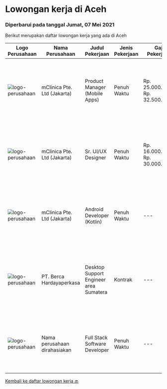 
  # Lowongan kerja di Aceh

  ### Diperbarui pada tanggal Jumat, 07 Mei 2021

  Berikut merupakan daftar lowongan kerja yang ada di Aceh

  |Logo Perusahaan | Nama Perusahaan | Judul Pekerjaan | Jenis Pekerjaan | Gaji Pekerjaan | Lokasi | Deskripsi | Tanggal diunggah | Pranala |
  | -------------- | --------------- | --------------- | --------- | --------- | -------------- | ------- | ----------- | ----------- |
  |![logo-perusahaan](https://image-service-cdn.seek.com.au/3eac216066c62f91a428474b55e86479f21be1b1/ee4dce1061f3f616224767ad58cb2fc751b8d2dc)|mClinica Pte. Ltd (Jakarta)|Product Manager (Mobile Apps)|Penuh Waktu|Rp. 25.000.000-Rp. 32.500.000|Aceh|mClinica is hiring for a Product/Project Manager to serve our clients in Southeast Asia and support our growth regionally and globally. We are looking...|Kamis, 06 Mei 2021|https://www.jobstreet.co.id/id/job/product-manager-mobile-apps-3525512?token=0~5859c285-a42e-4bbe-99a8-d785b25dea9b&sectionRank=1&jobId=jobstreet-id-job-3525512|
|![logo-perusahaan](https://image-service-cdn.seek.com.au/3eac216066c62f91a428474b55e86479f21be1b1/ee4dce1061f3f616224767ad58cb2fc751b8d2dc)|mClinica Pte. Ltd (Jakarta)|Sr. UI/UX Designer|Penuh Waktu|Rp. 16.000.000-Rp. 30.000.000|Aceh|mClinica is hiring for a Sr. UI/UX Designer to support our growth regionally and globally. We are looking for a highly ambitious, dynamic individual...|Selasa, 04 Mei 2021|https://www.jobstreet.co.id/id/job/sr-ui-ux-designer-3523713?token=0~5859c285-a42e-4bbe-99a8-d785b25dea9b&sectionRank=2&jobId=jobstreet-id-job-3523713|
|![logo-perusahaan](https://image-service-cdn.seek.com.au/3eac216066c62f91a428474b55e86479f21be1b1/ee4dce1061f3f616224767ad58cb2fc751b8d2dc)|mClinica Pte. Ltd (Jakarta)|Android Developer (Kotlin)|Penuh Waktu|---|Aceh|mClinica is hiring for a Senior Mobile Developer (Android) to serve our clients in Southeast Asia and support our growth regionally and globally. We...|Minggu, 02 Mei 2021|https://www.jobstreet.co.id/id/job/android-developer-kotlin-3509865?token=0~5859c285-a42e-4bbe-99a8-d785b25dea9b&sectionRank=3&jobId=jobstreet-id-job-3509865|
|![logo-perusahaan](https://image-service-cdn.seek.com.au/0c900ac2b5b1a2cf9bee651ce5d069e68ff14c92/ee4dce1061f3f616224767ad58cb2fc751b8d2dc)|PT. Berca Hardayaperkasa|Desktop Support Engineer area Sumatera|Kontrak|---|Aceh|Delivery the implementation and provide PC, Printer, and Networking. Analyze and diagnose technical issues and give fast problem resolution Technical...|Jumat, 30 April 2021|https://www.jobstreet.co.id/id/job/desktop-support-engineer-area-sumatera-3520871?token=0~5859c285-a42e-4bbe-99a8-d785b25dea9b&sectionRank=4&jobId=jobstreet-id-job-3520871|
|![logo-perusahaan](https://us.123rf.com/450wm/pavelstasevich/pavelstasevich1811/pavelstasevich181101027/112815900-stock-vector-no-image-available-icon-flat-vector.jpg?ver=6)|Nama perusahaan dirahasiakan|Full Stack Software Developer|Penuh Waktu|---|Aceh|Responsibilities: As part of our growing software development team in Indonesia, you will be primarily involved in: Development of web applications...|Kamis, 08 April 2021|https://www.jobstreet.co.id/id/job/full-stack-software-developer-3501245?token=0~5859c285-a42e-4bbe-99a8-d785b25dea9b&sectionRank=5&jobId=jobstreet-id-job-3501245|


  [Kembali ke daftar lowongan kerja 🔙](../README.md#daftar-lowongan-kerja)
  